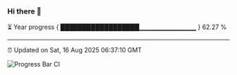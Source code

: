 ### Hi there 👋

⏳ Year progress { ██████████████████▁▁▁▁▁▁▁▁▁▁▁▁ } 62.27 %

---

⏰ Updated on Sat, 16 Aug 2025 06:37:10 GMT

![Progress Bar CI](https://github.com/DhruviPatel157/GitHub-Actions-Demo/workflows/Progress%20Bar%20CI/badge.svg)
